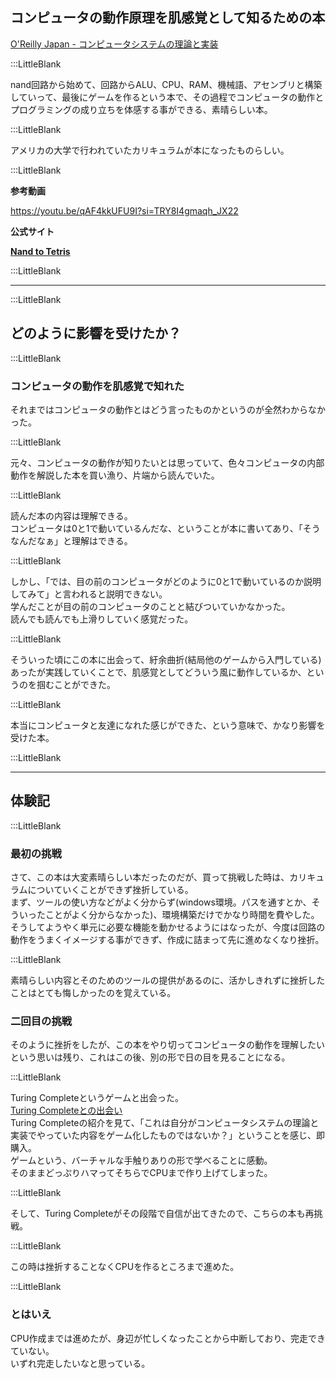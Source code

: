
## コンピュータの動作原理を肌感覚として知るための本  

[O'Reilly Japan - コンピュータシステムの理論と実装](https://www.oreilly.co.jp/books/9784873117126/)      

:::LittleBlank        

nand回路から始めて、回路からALU、CPU、RAM、機械語、アセンブリと構築していって、最後にゲームを作るという本で、その過程でコンピュータの動作とプログラミングの成り立ちを体感する事ができる、素晴らしい本。      

:::LittleBlank        

アメリカの大学で行われていたカリキュラムが本になったものらしい。      

:::LittleBlank        


**参考動画**    

https://youtu.be/qAF4kkUFU9I?si=TRY8I4gmaqh_JX22  

**公式サイト**    

**[Nand to Tetris](https://www.nand2tetris.org/)**    

:::LittleBlank

---

:::LittleBlank

## どのように影響を受けたか？

:::LittleBlank

### コンピュータの動作を肌感覚で知れた  

それまではコンピュータの動作とはどう言ったものかというのが全然わからなかった。  

:::LittleBlank  

元々、コンピュータの動作が知りたいとは思っていて、色々コンピュータの内部動作を解説した本を買い漁り、片端から読んでいた。  

:::LittleBlank  

読んだ本の内容は理解できる。  
コンピュータは0と1で動いているんだな、ということが本に書いてあり、「そうなんだなぁ」と理解はできる。  

:::LittleBlank  

しかし、「では、目の前のコンピュータがどのように0と1で動いているのか説明してみて」と言われると説明できない。  
学んだことが目の前のコンピュータのことと結びついていかなかった。  
読んでも読んでも上滑りしていく感覚だった。  

:::LittleBlank  

そういった頃にこの本に出会って、紆余曲折(結局他のゲームから入門している)あったが実践していくことで、肌感覚としてどういう風に動作しているか、というのを掴むことができた。  

:::LittleBlank  

本当にコンピュータと友達になれた感じができた、という意味で、かなり影響を受けた本。  

:::LittleBlank

---

## 体験記

:::LittleBlank

### 最初の挑戦  

さて、この本は大変素晴らしい本だったのだが、買って挑戦した時は、カリキュラムについていくことができず挫折している。      
まず、ツールの使い方などがよく分からず(windows環境。パスを通すとか、そういったことがよく分からなかった)、環境構築だけでかなり時間を費やした。      
そうしてようやく単元に必要な機能を動かせるようにはなったが、今度は回路の動作をうまくイメージする事ができず、作成に詰まって先に進めなくなり挫折。      

:::LittleBlank        

素晴らしい内容とそのためのツールの提供があるのに、活かしきれずに挫折したことはとても悔しかったのを覚えている。      

### 二回目の挑戦  

そのように挫折をしたが、この本をやり切ってコンピュータの動作を理解したいという思いは残り、これはこの後、別の形で日の目を見ることになる。  

:::LittleBlank  

Turing Completeというゲームと出会った。  
[Turing Completeとの出会い](https://www.kip2.dev/about/history/Turing-complete)      
Turing Completeの紹介を見て、「これは自分がコンピュータシステムの理論と実装でやっていた内容をゲーム化したものではないか？」ということを感じ、即購入。  
ゲームという、バーチャルな手触りありの形で学べることに感動。  
そのままどっぷりハマってそちらでCPUまで作り上げてしまった。  

:::LittleBlank  

そして、Turing Completeがその段階で自信が出てきたので、こちらの本も再挑戦。  

:::LittleBlank  

この時は挫折することなくCPUを作るところまで進めた。  

:::LittleBlank  

### とはいえ  

 CPU作成までは進めたが、身辺が忙しくなったことから中断しており、完走できていない。  
 いずれ完走したいなと思っている。  



